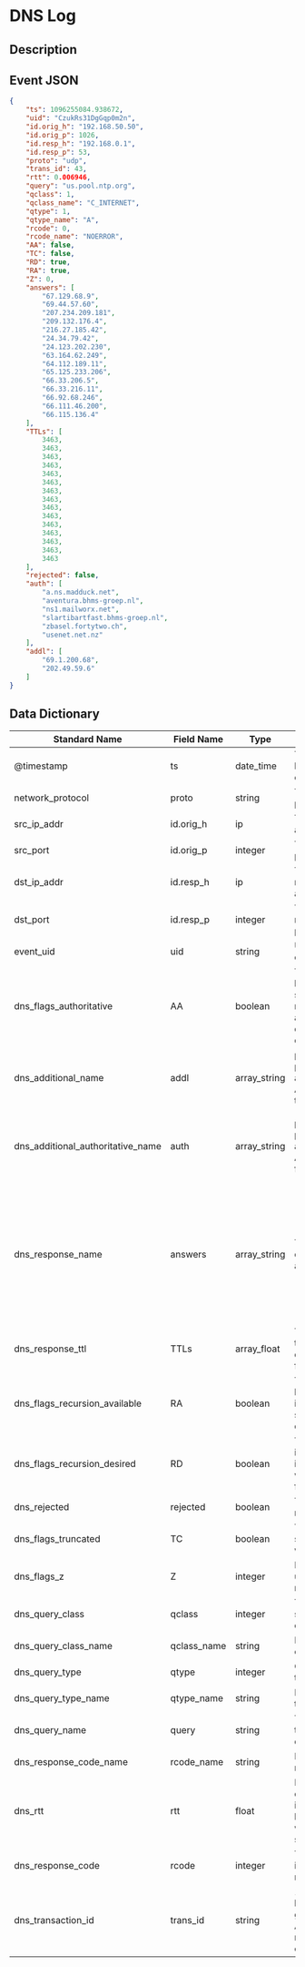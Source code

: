 # DNS Log

## Description

## Event JSON

```json
{
    "ts": 1096255084.938672,
    "uid": "CzukRs31DgGqp0m2n",
    "id.orig_h": "192.168.50.50",
    "id.orig_p": 1026,
    "id.resp_h": "192.168.0.1",
    "id.resp_p": 53,
    "proto": "udp",
    "trans_id": 43,
    "rtt": 0.006946,
    "query": "us.pool.ntp.org",
    "qclass": 1,
    "qclass_name": "C_INTERNET",
    "qtype": 1,
    "qtype_name": "A",
    "rcode": 0,
    "rcode_name": "NOERROR",
    "AA": false,
    "TC": false,
    "RD": true,
    "RA": true,
    "Z": 0,
    "answers": [
        "67.129.68.9",
        "69.44.57.60",
        "207.234.209.181",
        "209.132.176.4",
        "216.27.185.42",
        "24.34.79.42",
        "24.123.202.230",
        "63.164.62.249",
        "64.112.189.11",
        "65.125.233.206",
        "66.33.206.5",
        "66.33.216.11",
        "66.92.68.246",
        "66.111.46.200",
        "66.115.136.4"
    ],
    "TTLs": [
        3463,
        3463,
        3463,
        3463,
        3463,
        3463,
        3463,
        3463,
        3463,
        3463,
        3463,
        3463,
        3463,
        3463,
        3463
    ],
    "rejected": false,
    "auth": [
        "a.ns.madduck.net",
        "aventura.bhms-groep.nl",
        "ns1.mailworx.net",
        "slartibartfast.bhms-groep.nl",
        "zbasel.fortytwo.ch",
        "usenet.net.nz"
    ],
    "addl": [
        "69.1.200.68",
        "202.49.59.6"
    ]
}
```

## Data Dictionary

|	        Standard Name       	|            Field Name             |       	    Type            	|   	    Description          	|	     Sample Value           	|
|	-------------------------------	|	-------------------------------	|	-------------------------------	|	-------------------------------	|	-------------------------------	|
|     @timestamp     |     ts               |     date_time     |        Timestamp of the beginning of the event in epoch format     |     `1300475167.096535`  |
|     network_protocol     |     proto     |     string     |     The transport layer protocol of the connection.     |     `udp`     |
|     src_ip_addr     |     id.orig_h     |     ip     |                        The originating/source IP address     |     `192.168.50.50`     |
|     src_port     |     id.orig_p          |     integer     |       The originating/source port        |     `1026`     |
|     dst_ip_addr     |     id.resp_h     |     ip     |     The responding/destination IP address     |     `192.168.0.1`     |
|     dst_port     |     id.resp_p          |     integer     |       The responding/destination port        |     `53`     |
|     event_uid     |     uid     |     string     |     Unique ID for the connection.     |     `CHhAvVGS1DHFjwGM9`     |
|     dns_flags_authoritative     |     AA     |     boolean     |     The Authoritative Answer bit for response messages specifies that the responding name server is an authority for the domain name in the question section.    |   `false` |
|     dns_additional_name     |     addl     |     array_string     |          present if policy/protocols/dns/auth-addl.bro is loaded Additional responses for the query.  | `[ "69.1.200.68", "202.49.59.6" ]`  |
|     dns_additional_authoritative_name     |     auth     |     array_string     |          present if policy/protocols/dns/auth-addl.bro is loaded Authoritative responses for the query.   |   `[ "a.ns.madduck.net", "aventura.bhms-groep.nl", "ns1.mailworx.net", "slartibartfast.bhms-groep.nl", "zbasel.fortytwo.ch", "usenet.net.nz" ]` |
|     dns_response_name     |     answers     |     array_string     |     The set of resource descriptions in the query answer. Can be any string.  |  ` "67.129.68.9", "69.44.57.60", "207.234.209.181", "209.132.176.4", "216.27.185.42", "24.34.79.42", "24.123.202.230", "63.164.62.249", "64.112.189.11", "65.125.233.206", "66.33.206.5", "66.33.216.11", "66.92.68.246", "66.111.46.200", "66.115.136.4"`    |
|     dns_response_ttl     |     TTLs    |   array_float     |   The caching intervals of the associated RRs described by the answers field.    |  `[ 3463, 3463, 3463, 3463, 3463, 3463, 3463, 3463, 3463, 3463, 3463, 3463, 3463, 3463, 3463 ]` |
|     dns_flags_recursion_available     |     RA     |     boolean     |     The Recursion Available bit in a response message indicates that the name server supports recursive queries. |   `true`  |
|     dns_flags_recursion_desired     |     RD     |     boolean     |     The Recursion Desired bit in a request message indicates that the client wants recursive service for this query. |   `true`  |
|     dns_rejected     |     rejected     |     boolean     |     The DNS query was rejected by the server.  |   `false` |
|     dns_flags_truncated     |     TC     |     boolean     |     The Truncation bit specifies that the message was truncated. |   `true`  |
|     dns_flags_z     |     Z     |     integer     |     Reserved field that is usually zero in queries and responses.   |   `0`  |
|     dns_query_class     |     qclass     |     integer     |     The QCLASS value specifying the class of the query.  |   `1`  |
|     dns_query_class_name     |     qclass_name     |     string     |     Descriptive name for the class of the query.   |   `C_INTERNET`  |
|     dns_query_type     |     qtype     |     integer     |     QTYPE value specifying the type of the query.   |   `1`  |
|     dns_query_type_name     |     qtype_name     |     string     |     Descriptive name for the type of the query. |   `A`  |
|     dns_query_name     |     query     |     string     |     The domain name that is the subject of the DNS query.  |   `us.pool.ntp.org`  |
|     dns_response_code_name     |     rcode_name     |     string     |     Descriptive name for the response code value.   |   `NOERROR`  |
|     dns_rtt     |     rtt     |     float     |     Round trip time for the query and response. This indicates the delay between when the request was seen until the answer started.  |   `0.006946`  |
|     dns_response_code     |     rcode     |     integer     |     The response code value in DNS response messages. |   `0`  |
|     dns_transaction_id     |     trans_id     |     string     |     16-bit identifier assigned by the program that generated the DNS query. Also used in responses to match up replies to outstanding queries.    |   `43`  |